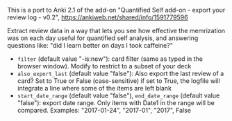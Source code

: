 This is a port to Anki 2.1 of the add-on "Quantified Self add-on - export your review log - v0.2",
https://ankiweb.net/shared/info/1591779596

Extract review data in a way that lets you see how effective the memrization was on each day
useful for quantified self analysis, and answering questions like: 
"did I learn better on days I took caffeine?"

- `filter` (default value "-is:new"): card filter (same as typed in the browser window). Modify to restrict to a subset of your deck
- `also_export_last` (default value "false"): Also export the last review of a card? Set to True or False (case-sensitive) if set to True, the logfile will integrate a line where some of the items are left blank
- `start_date_range` (default value "false"), `end_date_range` (default value "false"): export date range. Only items with Date1 in the range will be compared. Examples: "2017-01-24", "2017-01", "2017", False
